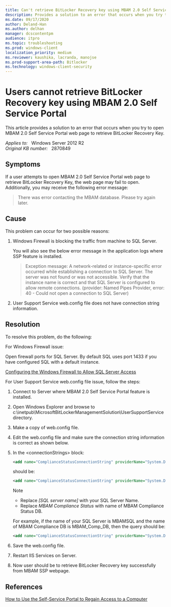 ```yaml
---
title: Can't retrieve BitLocker Recovery key using MBAM 2.0 Self Service Portal
description: Provides a solution to an error that occurs when you try to open MBAM 2.0 Self Service Portal web page to retrieve BitLocker Recovery Key.
ms.date: 09/17/2020
author: Deland-Han 
ms.author: delhan
manager: dcscontentpm
audience: itpro
ms.topic: troubleshooting
ms.prod: windows-client
localization_priority: medium
ms.reviewer: kaushika, lacranda, manojse
ms.prod-support-area-path: Bitlocker
ms.technology: windows-client-security
---
```

# Users cannot retrieve BitLocker Recovery key using MBAM 2.0 Self Service Portal

This article provides a solution to an error that occurs when you try to open MBAM 2.0 Self Service Portal web page to retrieve BitLocker Recovery Key.

_Applies to:_ &nbsp; Windows Server 2012 R2  
_Original KB number:_ &nbsp; 2870849

## Symptoms

If a user attempts to open MBAM 2.0 Self Service Portal web page to retrieve BitLocker Recovery Key, the web page may fail to open. Additionally, you may receive the following error message:

> There was error contacting the MBAM database. Please try again later.

## Cause

This problem can occur for two possible reasons:

1. Windows Firewall is blocking the traffic from machine to SQL Server.

    You will also see the below error message in the application logs where SSP feature is installed.

    > Exception message: A network-related or instance-specific error occurred while establishing a connection to SQL Server. The server was not found or was not accessible. Verify that the instance name is correct and that SQL Server is configured to allow remote connections. (provider: Named Pipes Provider, error: 40 - Could not open a connection to SQL Server)

2. User Support Service web.config file does not have connection string information.

## Resolution

To resolve this problem, do the following:

For Windows Firewall issue:

Open firewall ports for SQL Server. By default SQL uses port 1433 if you have configured SQL with a default instance.

[Configuring the Windows Firewall to Allow SQL Server Access](/previous-versions/sql/sql-server-2008-r2/cc646023(v=sql.105))

For User Support Service web.config file issue, follow the steps:

1. Connect to Server where MBAM 2.0 Self Service Portal feature is installed.
2. Open Windows Explorer and browse to c:\\inetpub\\MicrosoftBitLockerManagementSolution\\UserSupportService directory.
3. Make a copy of web.config file.
4. Edit the web.config file and make sure the connection string information is correct as shown below.
5. In the \<connectionStrings> block:

    ```xml
    <add name="ComplianceStatusConnectionString" providerName="System.Data.SqlClient" connectionString=""/>
    ```

    should be:

    ```xml
    <add name="ComplianceStatusConnectionString" providerName="System.Data.SqlClient" connectionString=" Data Source=[SQL server name];Initial Catalog=&quot;MBAM Compliance Status&quot;;Integrated Security=SSPI;"/>
    ```

    > [!NOTE]
    >
    > - Replace *[SQL server name]* with your SQL Server Name.
    > - Replace *MBAM Compliance Status* with name of MBAM Compliance Status DB.

    For example, if the name of your SQL Server is MBAMSQL and the name of MBAM Compliance DB is MBAM_Comp_DB, then the query should be:

    ```xml
    <add name="ComplianceStatusConnectionString" providerName="System.Data.SqlClient" connectionString="*Data Source=[MBAMSQL];Initial Catalog=&quot;MBAM_ Comp_DB &quot;;Integrated Security=SSPI;*"/>
    ```

6. Save the web.config file.
7. Restart IIS Services on Server.
8. Now user should be to retrieve BitLocker Recovery key successfully from MBAM SSP webpage.

## References

[How to Use the Self-Service Portal to Regain Access to a Computer](/microsoft-desktop-optimization-pack/mbam-v2/how-to-use-the-self-service-portal-to-regain-access-to-a-computer)
